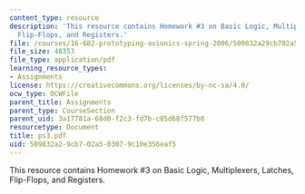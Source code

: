```yaml
---
content_type: resource
description: 'This resource contains Homework #3 on Basic Logic, Multiplexers, Latches,
  Flip-Flops, and Registers.'
file: /courses/16-682-prototyping-avionics-spring-2006/509832a29cb702a503079c10e356eaf5_ps3.pdf
file_size: 48353
file_type: application/pdf
learning_resource_types:
- Assignments
license: https://creativecommons.org/licenses/by-nc-sa/4.0/
ocw_type: OCWFile
parent_title: Assignments
parent_type: CourseSection
parent_uid: 3a17781a-68d0-f2c3-fd7b-c85d68f577b8
resourcetype: Document
title: ps3.pdf
uid: 509832a2-9cb7-02a5-0307-9c10e356eaf5
---
```

This resource contains Homework #3 on Basic Logic, Multiplexers, Latches, Flip-Flops, and Registers.